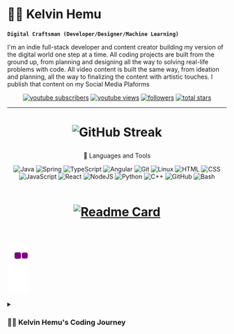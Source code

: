 # 🏄‍♂️ Kelvin Hemu

**`Digital Craftsman (Developer/Designer/Machine Learning)`**

I'm an indie full-stack developer and content creator building my version of the digital world one step at a time. All coding projects are built from the ground up, from planning and designing all the way to solving real-life problems with code. All video content is built the same way, from ideation and planning, all the way to finalizing the content with artistic touches. I publish that content on my Social Media Plaforms

   <p align="center">
      <a href="https://www.youtube.com/c/fknight?sub_confirmation=1">
         <img alt="youtube subscribers" title="Subscribe to my YouTube channel" src="https://custom-icon-badges.demolab.com/youtube/channel/subscribers/UC2WHjPDvbE6O328n17ZGcfg?color=%23E05D44&label=SUBSCRIBE&logo=video&logoColor=white&style=for-the-badge&labelColor=CE4630"/></a> 
      <a href="https://www.youtube.com/c/fknight">
         <img alt="youtube views" title="YouTube views" src="https://custom-icon-badges.demolab.com/youtube/channel/views/UC2WHjPDvbE6O328n17ZGcfg?color=%23E1AD0E&logo=eye&logoColor=white&style=for-the-badge&labelColor=C79600"/></a> 
      <a href="https://github.com/ForrestKnight?tab=followers">
         <img alt="followers" title="Follow me on Github" src="https://custom-icon-badges.demolab.com/github/followers/ForrestKnight?color=236ad3&labelColor=1155ba&style=for-the-badge&logo=person-add&label=Follow&logoColor=white"/></a>
      <a href="https://github.com/ForrestKnight?tab=repositories&sort=stargazers">
         <img alt="total stars" title="Total stars on GitHub" src="https://custom-icon-badges.demolab.com/github/stars/ForrestKnight?color=55960c&style=for-the-badge&labelColor=488207&logo=star"/></a>
   </p>

---

<p align="center">
  
# <p align=center> ![GitHub Streak](https://streak-stats.demolab.com?user=KelvinHemu&theme=gruvbox&border_radius=4.5) <br>

<p align="center">
     🧰 Languages and Tools                                           

<div align="center">
    <img alt="Java" width="30px" src="https://cdn.jsdelivr.net/gh/devicons/devicon/icons/java/java-original.svg" />
    <img alt="Spring" width="30px" src="https://cdn.jsdelivr.net/gh/devicons/devicon/icons/spring/spring-original.svg" />
    <img alt="TypeScript" width="30px" src="https://cdn.jsdelivr.net/gh/devicons/devicon/icons/typescript/typescript-plain.svg" />
    <img alt="Angular" width="30px" src="https://cdn.jsdelivr.net/gh/devicons/devicon/icons/angularjs/angularjs-plain.svg" />
    <img alt="Git" width="30px" src="https://cdn.jsdelivr.net/gh/devicons/devicon/icons/git/git-original.svg" />
    <img alt="Linux" width="30px" src="https://cdn.jsdelivr.net/gh/devicons/devicon/icons/linux/linux-original.svg" />
    <img alt="HTML" width="30px" src="https://cdn.jsdelivr.net/gh/devicons/devicon/icons/html5/html5-plain.svg" />
    <img alt="CSS" width="30px" src="https://cdn.jsdelivr.net/gh/devicons/devicon/icons/css3/css3-plain.svg" />
    <img alt="JavaScript" width="30px" src="https://cdn.jsdelivr.net/gh/devicons/devicon/icons/javascript/javascript-plain.svg" />
    <img alt="React" width="30px" src="https://cdn.jsdelivr.net/gh/devicons/devicon/icons/react/react-original.svg" />
    <img alt="NodeJS" width="30px" src="https://cdn.jsdelivr.net/gh/devicons/devicon/icons/nodejs/nodejs-original.svg" />
    <img alt="Python" width="30px" src="https://cdn.jsdelivr.net/gh/devicons/devicon/icons/python/python-plain.svg" />
    <img alt="C++" width="30px" src="https://cdn.jsdelivr.net/gh/devicons/devicon/icons/cplusplus/cplusplus-line.svg" />
    <img alt="GitHub" width="30px" src="https://cdn.jsdelivr.net/gh/devicons/devicon/icons/github/github-original.svg" />
    <img alt="Bash" width="30px" src="https://cdn.jsdelivr.net/gh/devicons/devicon/icons/bash/bash-original.svg" />
</div>

<br />

# <p align=center> [![Readme Card](https://github-readme-stats.vercel.app/api?username=KelvinHemu&repo=majidtdeni666&theme=transparent)](https://github.com/majidtdeni666)
  </p> <br>

![snake gif](https://github.com/KelvinHemu/KelvinHemu/blob/output/github-contribution-grid-snake.gif)

<details>
 <summary><h3>👨‍💻 Kelvin Hemu's Coding Journey</h3></summary>
   I started my coding journey as a naive computer engineering student with a passion to learn everything I could about this programming world - code, unix, linux, theory. And all the while, teaching myself cyber security development with a dream to build and crack systems, but that soon got overshadowed by my desire to excel in UI/UX design. A desire that landed me a full-stack software engineering job while self learning. However, I had another desire I had been pursuing throughout this time - Machine learning. I eventually ended up quitting my software engineering job to pursue Machine Learning full-time, and that has been my focus ever since. My journey hasn’t been easy, but it’s taught me that the key to growth is pushing beyond my comfort zone. I have a passion for building systems that matter, and I’m constantly learning new ways to integrate AI, web design, and machine learning into impactful solutions. This is just the beginning—I'm determined to keep chasing my dreams and making a difference through technology.
<br>

